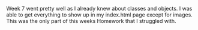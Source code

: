 Week 7 went pretty well as I already knew about classes and objects.  I was able to get everything to show up in my index.html page except for images. This was the only part of this weeks Homework that I struggled with. 